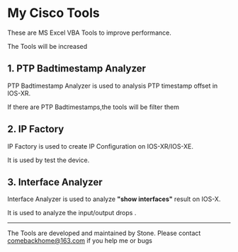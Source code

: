 # My Cisco Tools

These are MS Excel VBA Tools to improve performance.

The Tools will be increased 

## 1. PTP Badtimestamp Analyzer

PTP Badtimestamp Analyzer is used to analysis PTP timestamp offset in IOS-XR.

If there are PTP Badtimestamps,the tools will be filter them 



## 2. IP Factory

IP Factory is used to create IP Configuration on IOS-XR/IOS-XE.

It is used by test the device.



## 3. Interface Analyzer

Interface Analyzer is used to analyze **"show interfaces"** result on IOS-X.

It is used to analyze the input/output drops .



---

The Tools are developed and maintained by Stone. Please contact <comebackhome@163.com> if you help me or bugs

